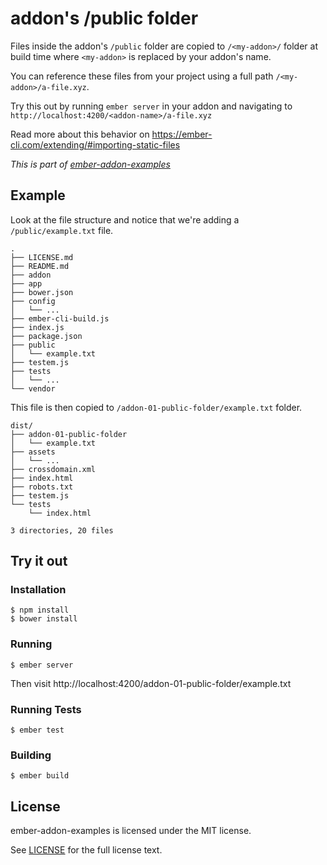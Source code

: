 # addon's /public folder

Files inside the addon's `/public` folder are copied to `/<my-addon>/` folder at build time where `<my-addon>` is replaced by your addon's name.

You can reference these files from your project using a full path `/<my-addon>/a-file.xyz`.

Try this out by running `ember server` in your addon and navigating to `http://localhost:4200/<addon-name>/a-file.xyz`

Read more about this behavior on https://ember-cli.com/extending/#importing-static-files

_This is part of [ember-addon-examples](https://github.com/san650/ember-addon-examples)_

## Example

Look at the file structure and notice that we're adding a `/public/example.txt`
file.

```
.
├── LICENSE.md
├── README.md
├── addon
├── app
├── bower.json
├── config
│   └── ...
├── ember-cli-build.js
├── index.js
├── package.json
├── public
│   └── example.txt
├── testem.js
├── tests
│   └── ...
└── vendor
```

This file is then copied to `/addon-01-public-folder/example.txt` folder.

```
dist/
├── addon-01-public-folder
│   └── example.txt
├── assets
│   └── ...
├── crossdomain.xml
├── index.html
├── robots.txt
├── testem.js
└── tests
    └── index.html

3 directories, 20 files
```

## Try it out

### Installation

```
$ npm install
$ bower install
```

### Running

```
$ ember server
```

Then visit http://localhost:4200/addon-01-public-folder/example.txt

### Running Tests

```
$ ember test
```

### Building

```
$ ember build
```

## License

ember-addon-examples is licensed under the MIT license.

See [LICENSE](../LICENSE.md) for the full license text.
